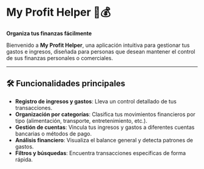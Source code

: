 # My Profit Helper 🧾💰  
**Organiza tus finanzas fácilmente**  

Bienvenido a **My Profit Helper**, una aplicación intuitiva para gestionar tus gastos e ingresos, diseñada para personas que desean mantener el control de sus finanzas personales o comerciales.  

---

## 🛠️ Funcionalidades principales  
- **Registro de ingresos y gastos**: Lleva un control detallado de tus transacciones.  
- **Organización por categorías**: Clasifica tus movimientos financieros por tipo (alimentación, transporte, entretenimiento, etc.).  
- **Gestión de cuentas**: Vincula tus ingresos y gastos a diferentes cuentas bancarias o métodos de pago.  
- **Análisis financiero**: Visualiza el balance general y detecta patrones de gastos.  
- **Filtros y búsquedas**: Encuentra transacciones específicas de forma rápida.  
